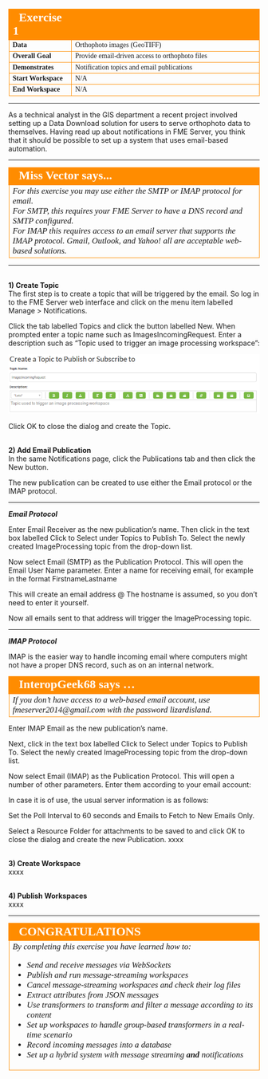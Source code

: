 <!--Instructor Notes-->

<!--Exercise Section-->
<!--NB: In GitBook world we don't give a number to exercises-->

<table style="border-spacing: 0px;border-collapse: collapse;font-family:serif">
<tr>
<td width=25% style="vertical-align:middle;background-color:darkorange;border: 2px solid darkorange">
<i class="fa fa-cogs fa-lg fa-pull-left fa-fw" style="color:white;padding-right: 12px;vertical-align:text-top"></i>
<span style="color:white;font-size:x-large;font-weight: bold">Exercise 1</span>
</td>
<td style="border: 2px solid darkorange;background-color:darkorange;color:white">
<span style="color:white;font-size:x-large;font-weight: bold"></span>
</td>
</tr>

<tr>
<td style="border: 1px solid darkorange; font-weight: bold">Data</td>
<td style="border: 1px solid darkorange">Orthophoto images (GeoTIFF)</td>
</tr>

<tr>
<td style="border: 1px solid darkorange; font-weight: bold">Overall Goal</td>
<td style="border: 1px solid darkorange">Provide email-driven access to orthophoto files</td>
</tr>

<tr>
<td style="border: 1px solid darkorange; font-weight: bold">Demonstrates</td>
<td style="border: 1px solid darkorange">Notification topics and email publications</td>
</tr>

<tr>
<td style="border: 1px solid darkorange; font-weight: bold">Start Workspace</td>
<td style="border: 1px solid darkorange">N/A</td>
</tr>

<tr>
<td style="border: 1px solid darkorange; font-weight: bold">End Workspace</td>
<td style="border: 1px solid darkorange">N/A</td>
</tr>

</table>

---

As a technical analyst in the GIS department a recent project involved setting up a Data Download solution for users to serve orthophoto data to themselves. Having read up about notifications in FME Server, you think that it should be possible to set up a system that uses email-based automation.

---

<!--Person X Says Section-->

<table style="border-spacing: 0px">
<tr>
<td style="vertical-align:middle;background-color:darkorange;border: 2px solid darkorange">
<i class="fa fa-quote-left fa-lg fa-pull-left fa-fw" style="color:white;padding-right: 12px;vertical-align:text-top"></i>
<span style="color:white;font-size:x-large;font-weight: bold;font-family:serif">Miss Vector says...</span>
</td>
</tr>

<tr>
<td style="border: 1px solid darkorange">
<span style="font-family:serif; font-style:italic; font-size:larger">
For this exercise you may use either the SMTP or IMAP protocol for email. 
<br>For SMTP, this requires your FME Server to have a DNS record and SMTP configured. 
<br>For IMAP this requires access to an email server that supports the IMAP protocol. Gmail, Outlook, and Yahoo! all are acceptable web-based solutions. 
</td>
</tr>
</table>

---

<br>**1) Create Topic**
<br>The first step is to create a topic that will be triggered by the email. So log in to the FME Server web interface and click on the menu item labelled Manage &gt; Notifications.

Click the tab labelled Topics and click the button labelled New. When prompted enter a topic name such as ImagesIncomingRequest. Enter a description such as “Topic used to trigger an image processing workspace”:

![](./Images/Img4.35.Ex1.CreateIncomingTopic.png)

Click OK to close the dialog and create the Topic.



<br>**2) Add Email Publication**
<br>In the same Notifications page, click the Publications tab and then click the New button.

The new publication can be created to use either the Email protocol or the IMAP protocol.

---

***Email Protocol***

Enter Email Receiver as the new publication’s name. Then click in the text box labelled Click to Select under Topics to Publish To. Select the newly created ImageProcessing topic from the drop-down list.

Now select Email (SMTP) as the Publication Protocol. This will open the Email User Name parameter. Enter a name for receiving email, for example in the format FirstnameLastname

This will create an email address <name>@<hostname> The hostname is assumed, so you don’t need to enter it yourself.

Now all emails sent to that address will trigger the ImageProcessing topic.

---

***IMAP Protocol***

IMAP is the easier way to handle incoming email where computers might not have a proper DNS record, such as on an internal network.

<table style="border-spacing: 0px">
<tr>
<td style="vertical-align:middle;background-color:darkorange;border: 2px solid darkorange">
<i class="fa fa-quote-left fa-lg fa-pull-left fa-fw" style="color:white;padding-right: 12px;vertical-align:text-top"></i>
<span style="color:white;font-size:x-large;font-weight: bold;font-family:serif">InteropGeek68 says …</span>
</td>
</tr>

<tr>
<td style="border: 1px solid darkorange">
<span style="font-family:serif; font-style:italic; font-size:larger">
If you don’t have access to a web-based email account, use fmeserver2014@gmail.com with the password lizardisland.
</span>
</td>
</tr>
</table>

Enter IMAP Email as the new publication’s name.

Next, click in the text box labelled Click to Select under Topics to Publish To. Select the newly created ImageProcessing topic from the drop-down list.

Now select Email (IMAP) as the Publication Protocol. This will open a number of other parameters. Enter them according to your email account:

In case it is of use, the usual server information is as follows:

Set the Poll Interval to 60 seconds and Emails to Fetch to New Emails Only.

Select a Resource Folder for attachments to be saved to and click OK to close the dialog and create the new Publication.
xxxx


<br>**3) Create Workspace**
<br>xxxx


<br>**4) Publish Workspaces**
<br>xxxx


 
---

<!--Exercise Congratulations Section--> 

<table style="border-spacing: 0px">
<tr>
<td style="vertical-align:middle;background-color:darkorange;border: 2px solid darkorange">
<i class="fa fa-thumbs-o-up fa-lg fa-pull-left fa-fw" style="color:white;padding-right: 12px;vertical-align:text-top"></i>
<span style="color:white;font-size:x-large;font-weight: bold;font-family:serif">CONGRATULATIONS</span>
</td>
</tr>

<tr>
<td style="border: 1px solid darkorange">
<span style="font-family:serif; font-style:italic; font-size:larger">
By completing this exercise you have learned how to:
<br>
<ul><li>Send and receive messages via WebSockets</li>
<li>Publish and run message-streaming workspaces</li>
<li>Cancel message-streaming workspaces and check their log files</li>
<li>Extract attributes from JSON messages</li>
<li>Use transformers to transform and filter a message according to its content</li>
<li>Set up workspaces to handle group-based transformers in a real-time scenario</li>
<li>Record incoming messages into a database</li>
<li>Set up a hybrid system with message streaming <strong>and</strong> notifications</li></ul>
</span>
</td>
</tr>
</table>   
